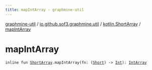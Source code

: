 ```yaml
---
title: mapIntArray - graphmine-util
---
```


[graphmine-util](../../index.html) / [io.github.sof3.graphmine.util](../index.html) / [kotlin.ShortArray](index.html) / [mapIntArray](./map-int-array.html)

# mapIntArray

`inline fun `[`ShortArray`](https://kotlinlang.org/api/latest/jvm/stdlib/kotlin/-short-array/index.html)`.mapIntArray(fn: (`[`Short`](https://kotlinlang.org/api/latest/jvm/stdlib/kotlin/-short/index.html)`) -> `[`Int`](https://kotlinlang.org/api/latest/jvm/stdlib/kotlin/-int/index.html)`): `[`IntArray`](https://kotlinlang.org/api/latest/jvm/stdlib/kotlin/-int-array/index.html)